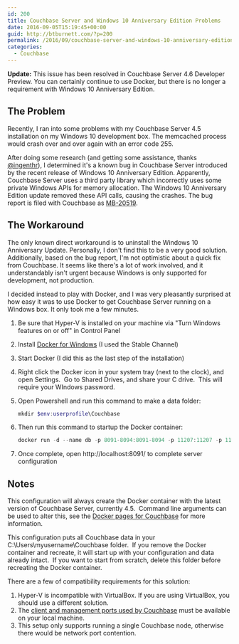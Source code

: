 ```yaml
---
id: 200
title: Couchbase Server and Windows 10 Anniversary Edition Problems
date: 2016-09-05T15:19:45+00:00
guid: http://btburnett.com/?p=200
permalink: /2016/09/couchbase-server-and-windows-10-anniversary-edition-problems.html
categories:
  - Couchbase
---
```

**Update:** This issue has been resolved in Couchbase Server 4.6 Developer Preview. You can certainly continue to use Docker, but there is no longer a requirement with Windows 10 Anniversary Edition.

## The Problem

Recently, I ran into some problems with my Couchbase Server 4.5 installation on my Windows 10 development box. The memcached process would crash over and over again with an error code 255.

After doing some research (and getting some assistance, thanks [@ingenthr](https://twitter.com/ingenthr)), I determined it's a known bug in Couchbase Server introduced by the recent release of Windows 10 Anniversary Edition. Apparently, Couchbase Server uses a third party library which incorrectly uses some private Windows APIs for memory allocation. The Windows 10 Anniversary Edition update removed these API calls, causing the crashes. The bug report is filed with Couchbase as [MB-20519](https://issues.couchbase.com/browse/MB-20519).

## The Workaround

The only known direct workaround is to uninstall the Windows 10 Anniversary Update. Personally, I don't find this to be a very good solution. Additionally, based on the bug report, I'm not optimistic about a quick fix from Couchbase. It seems like there's a lot of work involved, and it understandably isn't urgent because Windows is only supported for development, not production.

I decided instead to play with Docker, and I was very pleasantly surprised at how easy it was to use Docker to get Couchbase Server running on a Windows box. It only took me a few minutes.

1. Be sure that Hyper-V is installed on your machine via "Turn Windows features on or off" in Control Panel
2. Install [Docker for Windows](https://docs.docker.com/docker-for-windows/) (I used the Stable Channel)
3. Start Docker (I did this as the last step of the installation)
4. Right click the Docker icon in your system tray (next to the clock), and open Settings.  Go to Shared Drives, and share your C drive.  This will require your WIndows password.
5. Open Powershell and run this command to make a data folder:

    ```powershell
    mkdir $env:userprofile\Couchbase
    ```

6. Then run this command to startup the Docker container:

    ```powershell
    docker run -d --name db -p 8091-8094:8091-8094 -p 11207:11207 -p 11210-11211:11210-11211 -p 18091-18093:18091-18093 -v ${env:userprofile}/Couchbase:/opt/couchbase/var couchbase
    ```

7. Once complete, open http://localhost:8091/ to complete server configuration

## Notes

This configuration will always create the Docker container with the latest version of Couchbase Server, currently 4.5.  Command line arguments can be used to alter this, see the [Docker pages for Couchbase](https://hub.docker.com/r/library/couchbase/) for more information.

This configuration puts all Couchbase data in your C:\Users\myusername\Couchbase folder.  If you remove the Docker container and recreate, it will start up with your configuration and data already intact.  If you want to start from scratch, delete this folder before recreating the Docker container.

There are a few of compatibility requirements for this solution:

1. Hyper-V is incompatible with VirtualBox. If you are using VirtualBox, you should use a different solution.
2. The [client and management ports used by Couchbase](http://developer.couchbase.com/documentation/server/current/install/install-ports.html) must be available on your local machine.
3. This setup only supports running a single Couchbase node, otherwise there would be network port contention.
